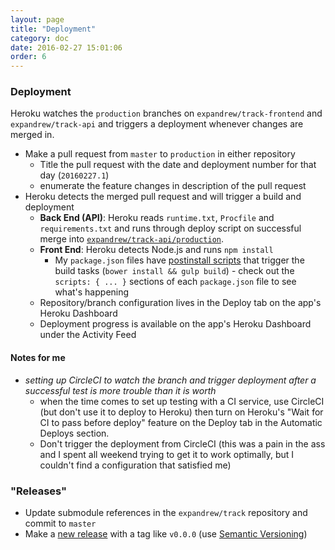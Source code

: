 ```yaml
---
layout: page
title: "Deployment"
category: doc
date: 2016-02-27 15:01:06
order: 6
---
```


### Deployment

Heroku watches the `production` branches on `expandrew/track-frontend` and `expandrew/track-api` and triggers a deployment whenever changes are merged in.

- Make a pull request from `master` to `production` in either repository 
  - Title the pull request with the date and deployment number for that day (`20160227.1`)
  - enumerate the feature changes in description of the pull request
- Heroku detects the merged pull request and will trigger a build and deployment
  - **Back End (API)**: Heroku reads `runtime.txt`, `Procfile` and `requirements.txt` and runs through deploy script on successful merge into [`expandrew/track-api/production`](https://github.com/expandrew/track-api/tree/production).
  - **Front End**: Heroku detects Node.js and runs `npm install`
    - My `package.json` files have [postinstall scripts](https://docs.npmjs.com/misc/scripts) that trigger the build tasks (`bower install && gulp build`) - check out the `scripts: { ... }` sections of each `package.json` file to see what's happening
  - Repository/branch configuration lives in the Deploy tab on the app's Heroku Dashboard
  - Deployment progress is available on the app's Heroku Dashboard under the Activity Feed

#### Notes for me

- *setting up CircleCI to watch the branch and trigger deployment after a successful test is more trouble than it is worth*
  - when the time comes to set up testing with a CI service, use CircleCI (but don't use it to deploy to Heroku) then turn on Heroku's "Wait for CI to pass before deploy" feature on the Deploy tab in the Automatic Deploys section. 
  - Don't trigger the deployment from CircleCI (this was a pain in the ass and I spent all weekend trying to get it to work optimally, but I couldn't find a configuration that satisfied me)

### "Releases"

- Update submodule references in the `expandrew/track` repository and commit to `master`
- Make a [new release](https://github.com/expandrew/track/releases/new) with a tag like `v0.0.0` (use [Semantic Versioning](http://semver.org/))
